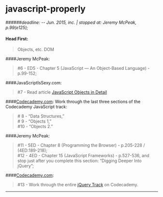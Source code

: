 # javascript-properly

<!---
your comment goes here
and here

####Eric Freeman:
> 2015-06-07 start from: restart from the beggining;

####Jon Duckett:
> 2015-06-08 start from p.62 (e67);

####Jeremy McPeak:

-->
######_deadline: -- Jun. 2015, inc. | stopped at: Jeremy McPeak, p.99(e125);_<br>

#### Head First:
> Objects, etc.
> DOM


####Jeremy McPeak:
> \#6 - ED5 - Chapter 5 (JavaScript — An Object-Based Language) - p.99-152;<br>


####JavaScriptIsSexy.com:
> \#7 - Read article [JavaScript Objects in Detail](http://javascriptissexy.com/javascript-objects-in-detail/ "http://javascriptissexy.com/javascript-objects-in-detail/")


####[Codecademy.com](http://codecademy.com/ "codecademy.com"):
Work through the last three sections of the Codecademy JavaScript track:   <br>
> \# 8 - “Data Structures,”    <br>
\# 9 - “Objects 1,”          <br>
\#10 - “Objects 2.”          <br>


####Jeremy McPeak:
> \#11 - 5ED - Chapter 8 (Programming the Browser) - p.205-228 / (4ED:189-218);<br>
> \#12 - 4ED - Chapter 15 (JavaScript Frameworks) - p.527-536, and stop just after you complete this section: “Digging Deeper Into jQuery”;<br>


####[Codecademy.com](http://codecademy.com/ "codecademy.com"):
> \#13 - Work through the entire [jQuery Track](http://www.codecademy.com/tracks/jquery "http://www.codecademy.com/tracks/jquery") on Codecademy.


---


<!--
##Progress:

2015-06-13: 0; just README file edited
2015-06-12:
2015-06-11: ~10 pages of 'Beginning js';


 -->

